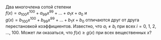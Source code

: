 Два многочлена сотой степени                                    
$f(x)=a_{100}x^{100}+a_{99}x^{99}+\dots+a_1x+a_0$ и                        
$g(x)=b_{100}x^{100}+b_{99}x^{99}+\dots+b_1x+b_0$ отличаются друг от друга 
перестановкой коэффициентов. Известно, что $a_i\ne b_i$ при всех 
$i=0$, 1, 2, $\dots$, 100. Может ли оказаться, 
что $f(x)\geq g(x)$ при всех вещественных $x$?